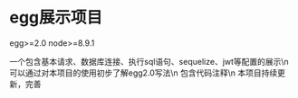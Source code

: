 # egg展示项目


egg>=2.0
node>=8.9.1


一个包含基本请求、数据库连接、执行sql语句、sequelize、jwt等配置的展示\n
可以通过对本项目的使用初步了解egg2.0写法\n
包含代码注释\n
本项目持续更新，完善
